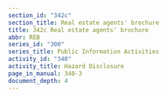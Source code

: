 ```yaml
---
section_id: "342c"
section_title: Real estate agents' brochure
title: 342c Real estate agents' brochure
abbr: REB
series_id: "300"
series_title: Public Information Activities
activity_id: "340"
activity_title: Hazard Disclosure
page_in_manual: 340-3
document_depth: 4
---
```

